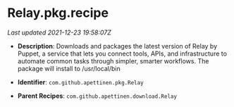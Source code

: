 # Relay.pkg.recipe

_Last updated 2021-12-23 19:58:07Z_

- **Description**: Downloads and packages the latest version of Relay by Puppet, a service that lets you connect tools, APIs, and infrastructure to automate common tasks through simpler, smarter workflows. The package will install to /usr/local/bin

- **Identifier**: `com.github.apettinen.pkg.Relay`

- **Parent Recipes**: `com.github.apettinen.download.Relay`